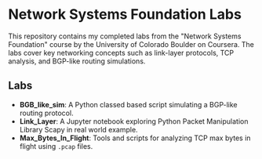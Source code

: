 # Network Systems Foundation Labs
This repository contains my completed labs from the "Network Systems Foundation" course by the University of Colorado Boulder on Coursera. The labs cover key networking concepts such as link-layer protocols, TCP analysis, and BGP-like routing simulations.

## Labs
- **BGB_like_sim**: A Python classed based script simulating a BGP-like routing protocol.
- **Link_Layer**: A Jupyter notebook exploring Python Packet Manipulation Library Scapy in real world example.
- **Max_Bytes_In_Flight**: Tools and scripts for analyzing TCP max bytes in flight using `.pcap` files.
